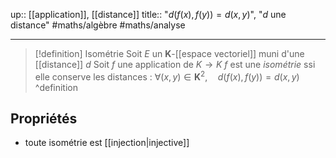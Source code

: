 up:: [[application]], [[distance]]
title:: "$d(f(x), f(y)) = d(x, y)$", "$d$ une distance"
#maths/algèbre #maths/analyse 

---

> [!definition] Isométrie
> Soit $E$ un $\mathbf{K}$-[[espace vectoriel]] muni d'une [[distance]] $d$
> Soit $f$ une application de $K \to K$
> $f$ est une *isométrie* ssi elle conserve les distances :
> $\forall (x, y) \in \mathbf{K}^{2}, \quad d(f(x), f(y)) = d(x, y)$
^definition

## Propriétés
 - toute isométrie est [[injection|injective]] 